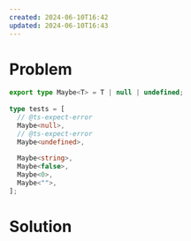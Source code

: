 ```yaml
---
created: 2024-06-10T16:42
updated: 2024-06-10T16:43
---
```

# Problem

```ts file:20.6-not-undefined-or-null-constraint.problem.ts
export type Maybe<T> = T | null | undefined;  
  
type tests = [  
  // @ts-expect-error  
  Maybe<null>,  
  // @ts-expect-error  
  Maybe<undefined>,  
  
  Maybe<string>,  
  Maybe<false>,  
  Maybe<0>,  
  Maybe<"">,  
];
```

# Solution

```ts file:20.6-not-undefined-or-null-constraint.solution.ts fold

```